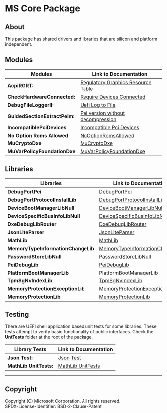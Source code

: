 # MS Core Package

## About

This package has shared drivers and libraries that are silicon and platform independent.

## Modules

| Modules                       | Link to Documentation |
| ---                           | --- |
| **AcpiRGRT:**                 | [Regulatory Graphics Resource Table](../AcpiRGRT/feature_acpi_rgrt.md) |
| **CheckHardwareConnected:**   | [Require Devices Connected](../CheckHardwareConnected/readme.md) |
| **DebugFileLoggerII:**        | [Uefi Log to File](../DebugFileLoggerII/README.md) |
| **GuidedSectionExtractPeim:** | [Pei version without decompression](../Core/GuidedSectionExtractPeim/ReadMe.md) |
| **IncompatiblePciDevices**    | [Incompatible Pci Devices](../IncompatiblePciDevices/ReadMe.md) |
| **No Option Roms Allowed**    | [NoOptionRomsAllowed](../IncompatiblePciDevices/NoOptionRomsAllowed/ReadMe.md) |
| **MuCryptoDxe**               | [MuCryptoDxe](../MuCryptoDxe/Readme.md) |
| **MuVarPolicyFoundationDxe**  | [MuVarPolicyFoundationDxe](../MuVarPolicyFoundationDxe/Feature_MuVarPolicyFoundationDxe_Readme.md) |

## Libraries

| Libraries                          | Link to Documentation |
| ---                                | --- |
| **DebugPortPei**                   | [DebugPortPei](../Library/DebugPortPei/ReadMe.md) |
| **DebugPortProtocolInstallLib**    | [DebugPortProtocolInstallLib](../Library/DebugPortProtocolInstallLib/ReadMe.md) |
| **DeviceBootManagerLibNull**       | [DeviceBootManagerLibNull](../Library/DeviceBootManagerLibNull/ReadMe.md) |
| **DeviceSpecificBusInfoLibNull**   | [DeviceSpecificBusInfoLibNull](../Library/DeviceSpecificBusInfoLibNull/ReadMe.md) |
| **DxeDebugLibRouter**              | [DxeDebugLibRouter](../Library/DxeDebugLibRouter/ReadMe.md) |
| **JsonLiteParser**                 | [JsonLiteParser](../Library/JsonLiteParser/ReadMe.md) |
| **MathLib**                        | [MathLib](../MathLib/Library/ReadMe.md) |
| **MemoryTypeInformationChangeLib** | [MemoryTypeInformationChangeLib](../Library/MemoryTypeInformationChangeLib/ReadMe.md) |
| **PasswordStoreLibNull**           | [PasswordStoreLibNull](../Library/PasswordStoreLibNull/ReadMe.md) |
| **PeiDebugLib**                    | [PeiDebugLib](../Library/PeiDebugLib/ReadMe.md) |
| **PlatformBootManagerLib**         | [PlatformBootManagerLib](../Library/PlatformBootManagerLib/ReadMe.md) |
| **TpmSgNvIndexLib**                | [TpmSgNvIndexLib](../Library/TpmSgNvIndexLib/ReadMe.md) |
| **MemoryProtectionExceptionLib**   | [MemoryProtectionExceptionLib](../Library/MemoryProtectionExceptionCmosLib/Readme.md)
| **MemoryProtectionLib**            | [MemoryProtectionLib](../Library/MemoryProtectionLib/Readme.md)

## Testing

There are UEFI shell application based unit tests for some libraries.
These tests attempt to verify basic functionality of public interfaces.
Check the **UntTests** folder at the root of the package.

| Library Tests          | Link to Documentation |
| ---                    | --- |
| **Json Test:**         | [Json Test](..\UnitTests/JsonTest/ReadMe.md) |
| **MathLib UnitTests:** | [MathLib UnitTests](..\UnitTests/MathLibUnitTests/ReadMe.md) |

---

## Copyright

Copyright (C) Microsoft Corporation. All rights reserved.  
SPDX-License-Identifier: BSD-2-Clause-Patent
